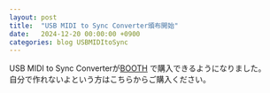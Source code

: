 ```yaml
---
layout: post
title:  "USB MIDI to Sync Converter頒布開始"
date:   2024-12-20 00:00:00 +0900
categories: blog USBMIDItoSync
---
```

USB MIDI to Sync Converterが[BOOTH](https://akamul.booth.pm/items/6402650) で購入できるようになりました。  
自分で作れないよという方はこちらからご購入ください。
